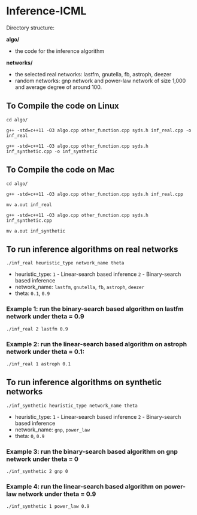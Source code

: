 # Inference-ICML

Directory structure:

**algo/**
- the code for the inference algorithm

**networks/**

- the selected real networks: lastfm, gnutella, fb, astroph, deezer
- random networks: gnp network and power-law network of size 1,000 and average degree of around 100. 

## To Compile the code on Linux   

`cd algo/`

`g++ -std=c++11 -O3 algo.cpp other_function.cpp syds.h inf_real.cpp -o inf_real`

`g++ -std=c++11 -O3 algo.cpp other_function.cpp syds.h inf_synthetic.cpp -o inf_synthetic`


## To Compile the code on Mac  

`cd algo/`

`g++ -std=c++11 -O3 algo.cpp other_function.cpp syds.h inf_real.cpp`

`mv a.out inf_real`

`g++ -std=c++11 -O3 algo.cpp other_function.cpp syds.h inf_synthetic.cpp`

`mv a.out inf_synthetic`


## To run inference algorithms on real networks 

`./inf_real heuristic_type network_name theta`

- heuristic_type: `1` - Linear-search based inference `2` - Binary-search based inference 
- network_name: `lastfm`, `gnutella`, `fb`, `astroph`, `deezer`
- theta: `0.1`, `0.9`

### Example 1: run the binary-search based algorithm on lastfm network under theta = 0.9

`./inf_real 2 lastfm 0.9`

### Example 2: run the linear-search based algorithm on astroph network under theta = 0.1:

`./inf_real 1 astroph 0.1`


## To run inference algorithms on synthetic networks 

`./inf_synthetic heuristic_type network_name theta`

- heuristic_type: `1` - Linear-search based inference `2` - Binary-search based inference 
- network_name: `gnp`, `power_law`
- theta: `0`, `0.9`

### Example 3: run the binary-search based algorithm on gnp network under theta = 0

`./inf_synthetic 2 gnp 0`

### Example 4: run the linear-search based algorithm on power-law network under theta = 0.9

`./inf_synthetic 1 power_law 0.9`
